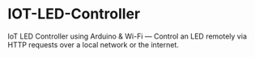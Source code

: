# IOT-LED-Controller
IoT LED Controller using Arduino &amp; Wi-Fi — Control an LED remotely via HTTP requests over a local network or the internet.

